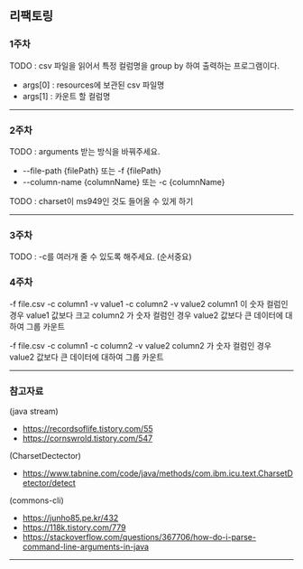 ## 리팩토링

### 1주차

TODO : csv 파일을 읽어서 특정 컬럼명을 group by 하여 출력하는 프로그램이다.

* args[0] : resources에 보관된 csv 파일명
* args[1] : 카운트 할 컬럼명

---

### 2주차

TODO : arguments 받는 방식을 바꿔주세요.

* --file-path {filePath} 또는 -f {filePath}
* --column-name {columnName} 또는 -c {columnName}

TODO : charset이 ms949인 것도 들어올 수 있게 하기

---

### 3주차

TODO : -c를 여러개 줄 수 있도록 해주세요. (순서중요)

### 4주차

-f file.csv -c column1 -v value1 -c column2 -v value2
column1 이 숫자 컬럼인 경우 value1 값보다 크고 column2 가 숫자 컬럼인 경우 value2 값보다 큰 데이터에 대하여 그룹 카운트


-f file.csv -c column1 -c column2 -v value2
column2 가 숫자 컬럼인 경우 value2 값보다 큰 데이터에 대하여 그룹 카운트



---

### 참고자료

(java stream)

- https://recordsoflife.tistory.com/55
- https://cornswrold.tistory.com/547

(CharsetDectector)

- https://www.tabnine.com/code/java/methods/com.ibm.icu.text.CharsetDetector/detect

(commons-cli)

- https://junho85.pe.kr/432
- https://118k.tistory.com/779
- https://stackoverflow.com/questions/367706/how-do-i-parse-command-line-arguments-in-java

---
